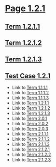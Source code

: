 # [Page 1.2.1](#page-121)

## [Term 1.2.1.1](#term-1211)

## [Term 1.2.1.2](#term-1212)

## [Term 1.2.1.3](#term-1213)

## [Test Case 1.2.1](#test-case-121)

*   Link to [Term 1.1.1.1](http://my.org/chapter-1/RECURSIVE-1-1/page-1-1-1.md#term-1111)
*   Link to [Term 1.1.1.2](http://my.org/chapter-1/RECURSIVE-1-1/page-1-1-1.md#term-1112)
*   Link to [Term 1.1.1.3](http://my.org/chapter-1/RECURSIVE-1-1/page-1-1-1.md#term-1113)
*   Link to [Term 1.2.1.1](http://my.org/chapter-1/RECURSIVE-1-2/page-1-2-1.md#term-1211)
*   Link to [Term 1.2.1.2](http://my.org/chapter-1/RECURSIVE-1-2/page-1-2-1.md#term-1212)
*   Link to [Term 1.2.1.3](http://my.org/chapter-1/RECURSIVE-1-2/page-1-2-1.md#term-1213)
*   Link to [Term 2.0.1](http://my.org/chapter-2/page-2-0.md#term-201)
*   Link to [Term 2.0.2](http://my.org/chapter-2/page-2-0.md#term-202)
*   Link to [Term 2.0.3](http://my.org/chapter-2/page-2-0.md#term-203)
*   Link to [Term 2.1.1.1](http://my.org/chapter-2/RECURSIVE-2-1/page-2-1-1.md#term-2111)
*   Link to [Term 2.1.1.2](http://my.org/chapter-2/RECURSIVE-2-1/page-2-1-1.md#term-2112)
*   Link to [Term 2.1.1.3](http://my.org/chapter-2/RECURSIVE-2-1/page-2-1-1.md#term-2113)
*   Link to [Term 2.1.2.1](http://my.org/chapter-2/RECURSIVE-2-1/page-2-1-2.md#term-2121)
*   Link to [Term 2.1.2.2](http://my.org/chapter-2/RECURSIVE-2-1/page-2-1-2.md#term-2122)
*   Link to [Term 2.1.2.3](http://my.org/chapter-2/RECURSIVE-2-1/page-2-1-2.md#term-2123)
